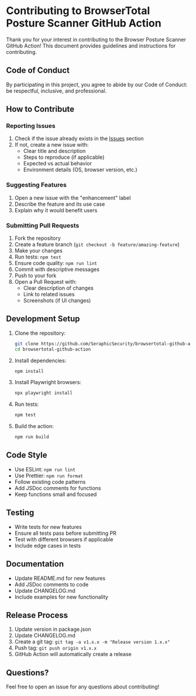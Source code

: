 # Contributing to BrowserTotal Posture Scanner GitHub Action

Thank you for your interest in contributing to the Browser Posture Scanner GitHub Action! This document provides guidelines and instructions for contributing.

## Code of Conduct

By participating in this project, you agree to abide by our Code of Conduct: be respectful, inclusive, and professional.

## How to Contribute

### Reporting Issues

1. Check if the issue already exists in the [Issues](https://github.com/SeraphicSecurity/browsertotal-github-action/issues) section
2. If not, create a new issue with:
   - Clear title and description
   - Steps to reproduce (if applicable)
   - Expected vs actual behavior
   - Environment details (OS, browser version, etc.)

### Suggesting Features

1. Open a new issue with the "enhancement" label
2. Describe the feature and its use case
3. Explain why it would benefit users

### Submitting Pull Requests

1. Fork the repository
2. Create a feature branch (`git checkout -b feature/amazing-feature`)
3. Make your changes
4. Run tests: `npm test`
5. Ensure code quality: `npm run lint`
6. Commit with descriptive messages
7. Push to your fork
8. Open a Pull Request with:
   - Clear description of changes
   - Link to related issues
   - Screenshots (if UI changes)

## Development Setup

1. Clone the repository:
   ```bash
   git clone https://github.com/SeraphicSecurity/browsertotal-github-action.git
   cd browsertotal-github-action
   ```

2. Install dependencies:
   ```bash
   npm install
   ```

3. Install Playwright browsers:
   ```bash
   npx playwright install
   ```

4. Run tests:
   ```bash
   npm test
   ```

5. Build the action:
   ```bash
   npm run build
   ```

## Code Style

- Use ESLint: `npm run lint`
- Use Prettier: `npm run format`
- Follow existing code patterns
- Add JSDoc comments for functions
- Keep functions small and focused

## Testing

- Write tests for new features
- Ensure all tests pass before submitting PR
- Test with different browsers if applicable
- Include edge cases in tests

## Documentation

- Update README.md for new features
- Add JSDoc comments to code
- Update CHANGELOG.md
- Include examples for new functionality

## Release Process

1. Update version in package.json
2. Update CHANGELOG.md
3. Create a git tag: `git tag -a v1.x.x -m "Release version 1.x.x"`
4. Push tag: `git push origin v1.x.x`
5. GitHub Action will automatically create a release

## Questions?

Feel free to open an issue for any questions about contributing! 